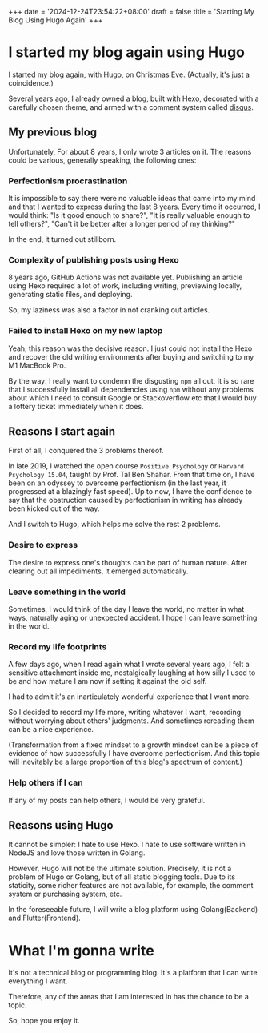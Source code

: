 +++
date = '2024-12-24T23:54:22+08:00'
draft = false
title = 'Starting My Blog Using Hugo Again'
+++
# I started my blog again using Hugo
I started my blog again, with Hugo, on Christmas Eve. (Actually, it's just a coincidence.)

Several years ago, I already owned a blog, built with Hexo, decorated with a carefully chosen theme, and armed with a comment system called [disqus](https://disqus.com/). 

## My previous blog

Unfortunately, For about 8 years, I only wrote 3 articles on it. The reasons could be various, generally speaking, the following ones:

### Perfectionism procrastination

It is impossible to say there were no valuable ideas that came into my mind and that I wanted to express during the last 8 years. Every time it occurred, I would think: "Is it good enough to share?", "It is really valuable enough to tell others?", "Can't it be better after a longer period of my thinking?"

In the end, it turned out stillborn.

### Complexity of publishing posts using Hexo

8 years ago, GitHub Actions was not available yet. Publishing an article using Hexo required a lot of work, including writing, previewing locally, generating static files, and deploying.

So, my laziness was also a factor in not cranking out articles.

### Failed to install Hexo on my new laptop

Yeah, this reason was the decisive reason. I just could not install the Hexo and recover the old writing environments after buying and switching to my M1 MacBook Pro.

By the way: I really want to condemn the disgusting `npm` all out. It is so rare that I successfully install all dependencies using `npm` without any problems about which I need to consult Google or Stackoverflow etc that I would buy a lottery ticket immediately when it does.


## Reasons I start again

First of all, I conquered the 3 problems thereof.

In late 2019, I watched the open course `Positive Psychology` or `Harvard Psychology 15.04`, taught by Prof. Tal Ben Shahar. From that time on, I have been on an odyssey to overcome perfectionism (in the last year, it progressed at a blazingly fast speed). Up to now, I have the confidence to say that the obstruction caused by perfectionism in writing has already been kicked out of the way. 

And I switch to Hugo, which helps me solve the rest 2 problems.

### Desire to express

The desire to express one's thoughts can be part of human nature. After clearing out all impediments, it emerged automatically.

### Leave something in the world
Sometimes, I would think of the day I leave the world, no matter in what ways, naturally aging or unexpected accident. I hope I can leave something in the world.

### Record my life footprints
A few days ago, when I read again what I wrote several years ago, I felt a sensitive attachment inside me, nostalgically laughing at how silly I used to be and how mature I am now if setting it against the old self. 

I had to admit it's an inarticulately wonderful experience that I want more. 

So I decided to record my life more, writing whatever I want, recording without worrying about others' judgments. And sometimes rereading them can be a nice experience.

(Transformation from a fixed mindset to a growth mindset can be a piece of evidence of how successfully I have overcome perfectionism. And this topic will inevitably be a large proportion of this blog's spectrum of content.)

### Help others if I can
If any of my posts can help others,  I would be very grateful.


## Reasons using Hugo

It cannot be simpler: I hate to use Hexo. I hate to use software written in NodeJS and love those written in Golang.

However, Hugo will not be the ultimate solution. Precisely, it is not a problem of Hugo or Golang, but of all static blogging tools. Due to its staticity, some richer features are not available, for example, the comment system or purchasing system, etc.

In the foreseeable future, I will write a blog platform using Golang(Backend) and Flutter(Frontend).

# What I'm gonna write

It's not a technical blog or programming blog. It's a platform that I can write everything I want.

Therefore, any of the areas that I am interested in has the chance to be a topic.

So, hope you enjoy it.

